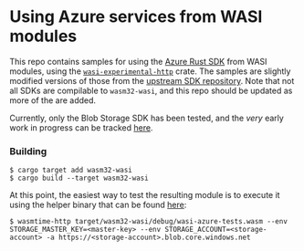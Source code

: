 # Using Azure services from WASI modules

This repo contains samples for using the [Azure Rust SDK][rust-sdk] from WASI
modules, using the [`wasi-experimental-http`][wasi-experimental-http] crate. The
samples are slightly modified versions of those from the [upstream SDK
repository][rust-sdk]. Note that not all SDKs are compilable to `wasm32-wasi`,
and this repo should be updated as more of the are added.

Currently, only the Blob Storage SDK has been tested, and the _very_ early work
in progress can be tracked [here][fork].

### Building

```
$ cargo target add wasm32-wasi
$ cargo build --target wasm32-wasi
```

At this point, the easiest way to test the resulting module is to execute it
using the helper binary that can be found [here][bin]:

```
$ wasmtime-http target/wasm32-wasi/debug/wasi-azure-tests.wasm --env STORAGE_MASTER_KEY=<master-key> --env STORAGE_ACCOUNT=<storage-account> -a https://<storage-account>.blob.core.windows.net
```

[rust-sdk]: https://github.com/Azure/azure-sdk-for-rust
[wasi-experimental-http]: https://github.com/deislabs/wasi-experimental-http/
[bin]: https://github.com/deislabs/wasi-experimental-http/pull/57
[fork]:
  https://github.com/radu-matei/azure-sdk-for-rust/tree/enable-wasi-experimental-http
